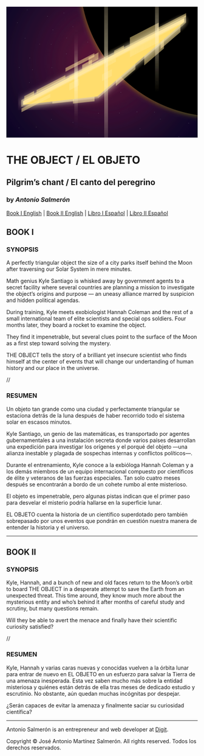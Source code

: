 ![THE OBJECT — Pilgrim’s chant, books 1 and 2, by Antonio Salmerón](THE-OBJECT-cover.png)

# THE OBJECT / EL OBJETO
## Pilgrim’s chant / El canto del peregrino
### by _Antonio Salmerón_


[Book I English](the-object-1.md) | [Book II English](the-object-2.md) | [Libro I Español](el-objeto-1.md) | [Libro II Español](el-objeto-2.md)


## BOOK I

### SYNOPSIS

A perfectly triangular object the size of a city parks itself behind the Moon after traversing our Solar System in mere minutes.

Math genius Kyle Santiago is whisked away by government agents to a secret facility where several countries are planning a mission to investigate the object’s origins and purpose — an uneasy alliance marred by suspicion and hidden political agendas.

During training, Kyle meets exobiologist Hannah Coleman and the rest of a small international team of elite scientists and special ops soldiers. Four months later, they board a rocket to examine the object.

They find it impenetrable, but several clues point to the surface of the Moon as a first step toward solving the mystery.

THE OBJECT tells the story of a brilliant yet insecure scientist who finds himself at the center of events that will change our undertanding of human history and our place in the universe.


//


### RESUMEN

Un objeto tan grande como una ciudad y perfectamente triangular se estaciona detrás de la luna después de haber recorrido todo el sistema solar en escasos minutos.

Kyle Santiago, un genio de las matemáticas, es transportado por agentes gubernamentales a una instalación secreta donde varios países desarrollan una expedición para investigar los orígenes y el porqué del objeto —una alianza inestable y plagada de sospechas internas y conflictos políticos—.

Durante el entrenamiento, Kyle conoce a la exbióloga Hannah Coleman y a los demás miembros de un equipo internacional compuesto por científicos de élite y veteranos de las fuerzas especiales. Tan solo cuatro meses después se encontrarán a bordo de un cohete rumbo al ente misterioso.

El objeto es impenetrable, pero algunas pistas indican que el primer paso para desvelar el misterio podría hallarse en la superficie lunar.

EL OBJETO cuenta la historia de un científico superdotado pero también sobrepasado por unos eventos que pondrán en cuestión nuestra manera de entender la historia y el universo.


-----


## BOOK II

### SYNOPSIS

Kyle, Hannah, and a bunch of new and old faces return to the Moon’s orbit to board THE OBJECT in a desperate attempt to save the Earth from an unexpected threat. This time around, they know much more about the mysterious entity and who’s behind it after months of careful study and scrutiny, but many questions remain.

Will they be able to avert the menace and finally have their scientific curiosity satisfied?


//


### RESUMEN

Kyle, Hannah y varias caras nuevas y conocidas vuelven a la órbita lunar para entrar de nuevo en EL OBJETO en un esfuerzo para salvar la Tierra de una amenaza inesperada. Esta vez saben mucho más sobre la entidad misteriosa y quiénes están detrás de ella tras meses de dedicado estudio y escrutinio. No obstante, aún quedan muchas incógnitas por despejar.

¿Serán capaces de evitar la amenaza y finalmente saciar su curiosidad científica?

-----

Antonio Salmerón is an entrepreneur and web developer at [Digit](https://www.wearedigit.io).

Copyright © José Antonio Martínez Salmerón. All rights reserved. Todos los derechos reservados.
